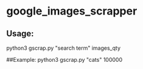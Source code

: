 # google_images_scrapper
## Usage:
python3 gscrap.py "search term" images_qty

##Example:
python3 gscrap.py "cats" 100000
